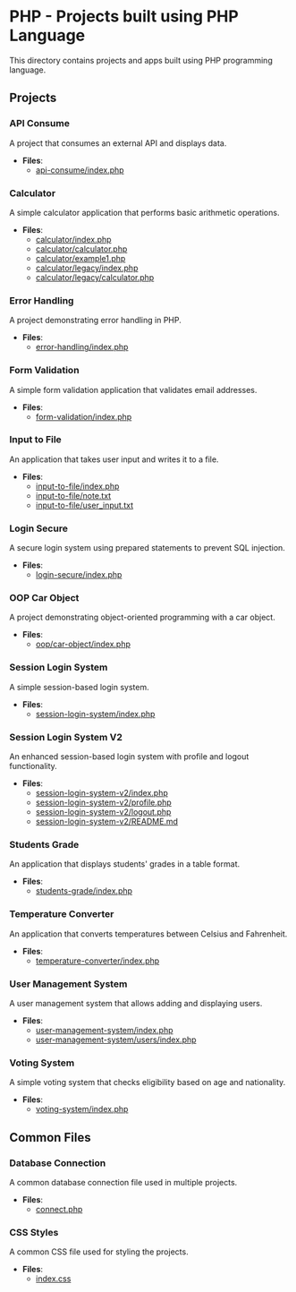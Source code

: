 # PHP - Projects built using PHP Language

This directory contains projects and apps built using PHP programming language.

## Projects

### API Consume
A project that consumes an external API and displays data.

- **Files**: 
  - [api-consume/index.php](api-consume/index.php)

### Calculator
A simple calculator application that performs basic arithmetic operations.

- **Files**: 
  - [calculator/index.php](calculator/index.php)
  - [calculator/calculator.php](calculator/calculator.php)
  - [calculator/example1.php](calculator/example1.php)
  - [calculator/legacy/index.php](calculator/legacy/index.php)
  - [calculator/legacy/calculator.php](calculator/legacy/calculator.php)

### Error Handling
A project demonstrating error handling in PHP.

- **Files**: 
  - [error-handling/index.php](error-handling/index.php)

### Form Validation
A simple form validation application that validates email addresses.

- **Files**: 
  - [form-validation/index.php](form-validation/index.php)

### Input to File
An application that takes user input and writes it to a file.

- **Files**: 
  - [input-to-file/index.php](input-to-file/index.php)
  - [input-to-file/note.txt](input-to-file/note.txt)
  - [input-to-file/user_input.txt](input-to-file/user_input.txt)

### Login Secure
A secure login system using prepared statements to prevent SQL injection.

- **Files**: 
  - [login-secure/index.php](login-secure/index.php)

### OOP Car Object
A project demonstrating object-oriented programming with a car object.

- **Files**: 
  - [oop/car-object/index.php](oop/car-object/index.php)

### Session Login System
A simple session-based login system.

- **Files**: 
  - [session-login-system/index.php](session-login-system/index.php)

### Session Login System V2
An enhanced session-based login system with profile and logout functionality.

- **Files**: 
  - [session-login-system-v2/index.php](session-login-system-v2/index.php)
  - [session-login-system-v2/profile.php](session-login-system-v2/profile.php)
  - [session-login-system-v2/logout.php](session-login-system-v2/logout.php)
  - [session-login-system-v2/README.md](session-login-system-v2/README.md)

### Students Grade
An application that displays students' grades in a table format.

- **Files**: 
  - [students-grade/index.php](students-grade/index.php)

### Temperature Converter
An application that converts temperatures between Celsius and Fahrenheit.

- **Files**: 
  - [temperature-converter/index.php](temperature-converter/index.php)

### User Management System
A user management system that allows adding and displaying users.

- **Files**: 
  - [user-management-system/index.php](user-management-system/index.php)
  - [user-management-system/users/index.php](user-management-system/users/index.php)

### Voting System
A simple voting system that checks eligibility based on age and nationality.

- **Files**: 
  - [voting-system/index.php](voting-system/index.php)

## Common Files

### Database Connection
A common database connection file used in multiple projects.

- **Files**: 
  - [connect.php](connect.php)

### CSS Styles
A common CSS file used for styling the projects.

- **Files**: 
  - [index.css](index.css)
